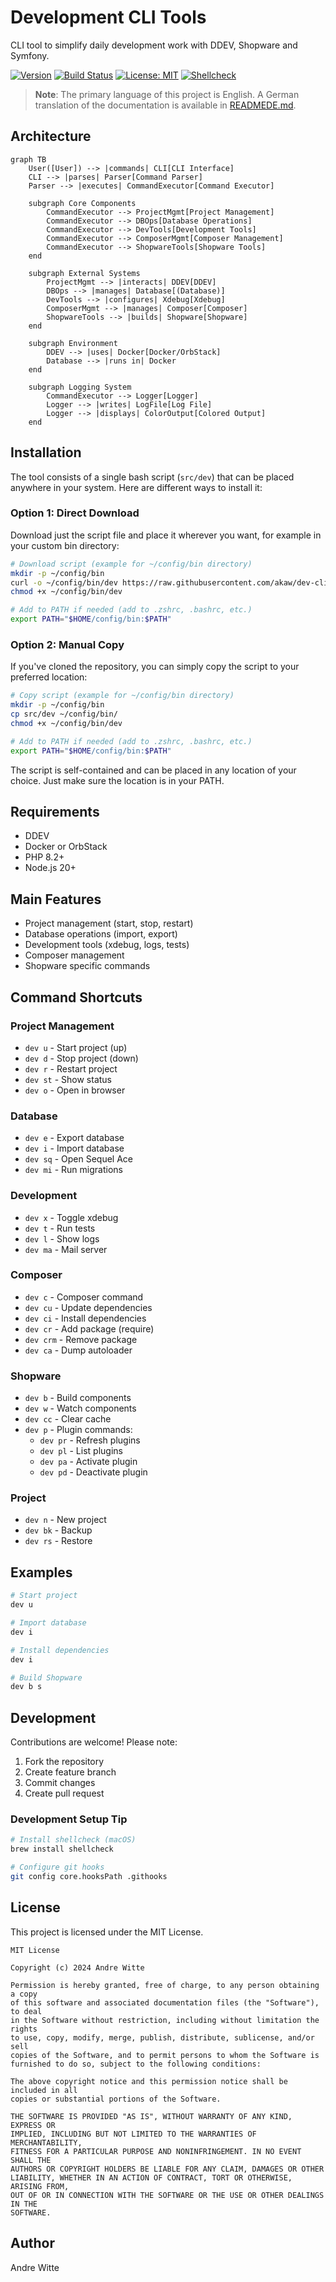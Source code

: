 # Development CLI Tools

CLI tool to simplify daily development work with DDEV, Shopware and Symfony.

[![Version](https://img.shields.io/badge/version-1.1.6-blue.svg)](https://github.com/akaw/dev-cli-tools/releases)
[![Build Status](https://github.com/akaw/dev-cli-tools/actions/workflows/test.yml/badge.svg)](https://github.com/akaw/dev-cli-tools/actions)
[![License: MIT](https://img.shields.io/badge/License-MIT-yellow.svg)](https://opensource.org/licenses/MIT)
[![Shellcheck](https://img.shields.io/badge/shellcheck-passing-brightgreen.svg)](https://www.shellcheck.net/)

> **Note**: The primary language of this project is English. A German translation of the documentation is available in [READMEDE.md](READMEDE.md).

## Architecture

```mermaid
graph TB
    User([User]) --> |commands| CLI[CLI Interface]
    CLI --> |parses| Parser[Command Parser]
    Parser --> |executes| CommandExecutor[Command Executor]
    
    subgraph Core Components
        CommandExecutor --> ProjectMgmt[Project Management]
        CommandExecutor --> DBOps[Database Operations]
        CommandExecutor --> DevTools[Development Tools]
        CommandExecutor --> ComposerMgmt[Composer Management]
        CommandExecutor --> ShopwareTools[Shopware Tools]
    end

    subgraph External Systems
        ProjectMgmt --> |interacts| DDEV[DDEV]
        DBOps --> |manages| Database[(Database)]
        DevTools --> |configures| Xdebug[Xdebug]
        ComposerMgmt --> |manages| Composer[Composer]
        ShopwareTools --> |builds| Shopware[Shopware]
    end

    subgraph Environment
        DDEV --> |uses| Docker[Docker/OrbStack]
        Database --> |runs in| Docker
    end

    subgraph Logging System
        CommandExecutor --> Logger[Logger]
        Logger --> |writes| LogFile[Log File]
        Logger --> |displays| ColorOutput[Colored Output]
    end
```

## Installation

The tool consists of a single bash script (`src/dev`) that can be placed anywhere in your system. Here are different ways to install it:

### Option 1: Direct Download

Download just the script file and place it wherever you want, for example in your custom bin directory:

```bash
# Download script (example for ~/config/bin directory)
mkdir -p ~/config/bin
curl -o ~/config/bin/dev https://raw.githubusercontent.com/akaw/dev-cli-tools/main/src/dev
chmod +x ~/config/bin/dev

# Add to PATH if needed (add to .zshrc, .bashrc, etc.)
export PATH="$HOME/config/bin:$PATH"
```

### Option 2: Manual Copy

If you've cloned the repository, you can simply copy the script to your preferred location:

```bash
# Copy script (example for ~/config/bin directory)
mkdir -p ~/config/bin
cp src/dev ~/config/bin/
chmod +x ~/config/bin/dev

# Add to PATH if needed (add to .zshrc, .bashrc, etc.)
export PATH="$HOME/config/bin:$PATH"
```

The script is self-contained and can be placed in any location of your choice. Just make sure the location is in your PATH.

## Requirements

- DDEV
- Docker or OrbStack
- PHP 8.2+
- Node.js 20+

## Main Features

- Project management (start, stop, restart)
- Database operations (import, export)
- Development tools (xdebug, logs, tests)
- Composer management
- Shopware specific commands

## Command Shortcuts

### Project Management
- `dev u` - Start project (up)
- `dev d` - Stop project (down)
- `dev r` - Restart project
- `dev st` - Show status
- `dev o` - Open in browser

### Database
- `dev e` - Export database
- `dev i` - Import database
- `dev sq` - Open Sequel Ace
- `dev mi` - Run migrations

### Development
- `dev x` - Toggle xdebug
- `dev t` - Run tests
- `dev l` - Show logs
- `dev ma` - Mail server

### Composer
- `dev c` - Composer command
- `dev cu` - Update dependencies
- `dev ci` - Install dependencies
- `dev cr` - Add package (require)
- `dev crm` - Remove package
- `dev ca` - Dump autoloader

### Shopware
- `dev b` - Build components
- `dev w` - Watch components
- `dev cc` - Clear cache
- `dev p` - Plugin commands:
  - `dev pr` - Refresh plugins
  - `dev pl` - List plugins
  - `dev pa` - Activate plugin
  - `dev pd` - Deactivate plugin

### Project
- `dev n` - New project
- `dev bk` - Backup
- `dev rs` - Restore

## Examples

```bash
# Start project
dev u

# Import database
dev i

# Install dependencies
dev i

# Build Shopware
dev b s
```

## Development

Contributions are welcome! Please note:

1. Fork the repository
2. Create feature branch
3. Commit changes
4. Create pull request

### Development Setup Tip

```bash
# Install shellcheck (macOS)
brew install shellcheck

# Configure git hooks
git config core.hooksPath .githooks
```

## License

This project is licensed under the MIT License.

```text
MIT License

Copyright (c) 2024 Andre Witte

Permission is hereby granted, free of charge, to any person obtaining a copy
of this software and associated documentation files (the "Software"), to deal
in the Software without restriction, including without limitation the rights
to use, copy, modify, merge, publish, distribute, sublicense, and/or sell
copies of the Software, and to permit persons to whom the Software is
furnished to do so, subject to the following conditions:

The above copyright notice and this permission notice shall be included in all
copies or substantial portions of the Software.

THE SOFTWARE IS PROVIDED "AS IS", WITHOUT WARRANTY OF ANY KIND, EXPRESS OR
IMPLIED, INCLUDING BUT NOT LIMITED TO THE WARRANTIES OF MERCHANTABILITY,
FITNESS FOR A PARTICULAR PURPOSE AND NONINFRINGEMENT. IN NO EVENT SHALL THE
AUTHORS OR COPYRIGHT HOLDERS BE LIABLE FOR ANY CLAIM, DAMAGES OR OTHER
LIABILITY, WHETHER IN AN ACTION OF CONTRACT, TORT OR OTHERWISE, ARISING FROM,
OUT OF OR IN CONNECTION WITH THE SOFTWARE OR THE USE OR OTHER DEALINGS IN THE
SOFTWARE.
```

## Author

Andre Witte
